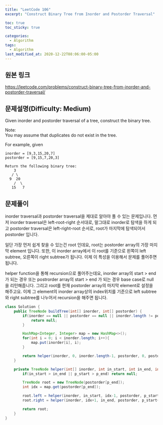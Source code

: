 ```yaml
---
title: "LeetCode 106"
excerpt: "Construct Binary Tree from Inorder and Postorder Traversal"

toc: true
toc_sticky: true

categories:
  - Algorithm
tags:
  - Algorithm
last_modified_at: 2020-12-22T08:06:00-05:00
---
```


## 원본 링크

<https://leetcode.com/problems/construct-binary-tree-from-inorder-and-postorder-traversal/>

## 문제설명(Difficulty: Medium)

Given inorder and postorder traversal of a tree, construct the binary tree.

Note:  
You may assume that duplicates do not exist in the tree.

For example, given

```
inorder = [9,3,15,20,7]
postorder = [9,15,7,20,3]

Return the following binary tree:
    3
   / \
  9  20
    /  \
   15   7
```

## 문제풀이

inorder traversal과 postorder traversal을 제대로 알아야 풀 수 있는 문제입니다. 먼저 inorder traversal은 left-root-right 순서대로, 말그대로 inorder로 탐색을 하게 되고 postorder traversal은 left-right-root 순서로, root가 마지막에 탐색되어서 postorder 입니다.

일단 가장 먼저 쉽게 찾을 수 있는건 root 인데요, root는 postorder array의 가장 마지막 element 입니다. 또한, 이 inorder array에서 이 root를 기준으로 왼쪽이 left subtree, 오른쪽이 right subtree가 됩니다. 이제 이 특성을 이용해서 문제를 풀어주면 됩니다.

helper function을 통해 recursion으로 풀어주는데요, inorder array의 start > end 가 되는 경우 또는 postrorder array의 start > end 가 되는 경우 base case로 null 을 리턴해줍니다. 그리고 root를 현재 postorder array의 마지막 element로 설정을 해주고요. 이제 그 element의 inorder array상의 index위치를 기준으로 left subtree와 right subtree를 나누어서 recursion을 해주면 됩니다.

```Java
class Solution {
    public TreeNode buildTree(int[] inorder, int[] postorder) {
        if(inorder == null || postorder == null || inorder.length != postorder.length){
            return null;
        }

        HashMap<Integer, Integer> map = new HashMap<>();
        for(int i = 0; i < inorder.length; i++){
            map.put(inorder[i], i);
        }

        return helper(inorder, 0, inorder.length-1, postorder, 0, postorder.length-1, map);
    }

    private TreeNode helper(int[] inorder, int in_start, int in_end, int[] postorder, int p_start, int p_end, HashMap<Integer, Integer> map){
        if(in_start > in_end || p_start > p_end) return null;

        TreeNode root = new TreeNode(postorder[p_end]);
        int idx = map.get(postorder[p_end]);

        root.left = helper(inorder, in_start, idx-1, postorder, p_start, p_start+idx-in_start-1, map);
        root.right = helper(inorder, idx+1, in_end, postorder, p_start+idx-in_start, p_end-1, map);

        return root;
    }
}
```
